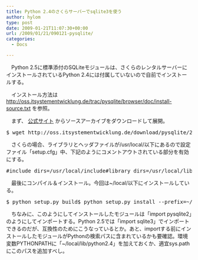 ```yaml
---
title: Python 2.4のさくらサーバーでsqlite3を使う
author: hylom
type: post
date: 2009-01-21T11:07:30+00:00
url: /2009/01/21/090121-pysqlite/
categories:
  - Docs

---
```

　Python 2.5に標準添付のSQLiteモジュールは、さくらのレンタルサーバーにインストールされているPython 2.4には付属していないので自前でインストールする。

　インストール方法は   <http://oss.itsystementwicklung.de/trac/pysqlite/browser/doc/install-source.txt> を参照。

　まず、   [公式サイト][1] からソースアーカイブをダウンロードして展開。

<pre class="exec">$ wget http://oss.itsystementwicklung.de/download/pysqlite/2.5/2.5.1/pysqlite-2.5.1.tar.gz$ tar xvzf pysqlite-2.5.1.tar.gz$ cd pysqlite-2.5.1</pre>

　さくらの場合、ライブラリとヘッダファイルが/usr/local/以下にあるので設定ファイル「setup.cfg」中、下記のようにコメントアウトされている部分を有効にする。

<pre class="list">#include_dirs=/usr/local/include#library_dirs=/usr/local/lib</pre>

　最後にコンパイル＆インストール。今回は~/local/以下にインストールしている。

<pre clsss="exec">$ python setup.py build$ python setup.py install --prefix=~/local/</pre>

　ちなみに、このようにしてインストールしたモジュールは「import pysqlite2」のようにしてインポートする。Python 2.5では「import sqlite3」でインポートできるのだが、互換性のためにこうなっているとか。あと、importする前にインストールしたモジュールがPythonの検索パスに含まれているかも要確認。環境変数PYTHONPATHに「~/local/lib/python2.4」を加えておくか、適宜sys.pathにこのパスを追加すべし。

 [1]: http://oss.itsystementwicklung.de/trac/pysqlite/
